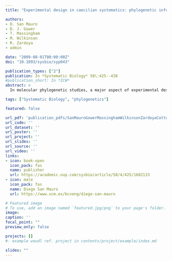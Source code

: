 ```yaml
---
title: "Experimental design in caecilian systematics: phylogenetic information of mitochondrial genomes and nuclear rag1"

authors:
- D. San Mauro
- D. J. Gower
- T. Massingham
- M. Wilkinson
- R. Zardoya
- admin

date: "2009-08-01T00:00:00Z"
doi: "10.1093/sysbio/syp043"

publication_types: ["2"]
publication: In *Systematic Biology* 58\:425--438
#publication_short: In *ICW*
abstract: >
  In molecular phylogenetic studies, a major aspect of experimental design concerns the choice of markers and taxa. Although previous studies have investigated the phylogenetic performance of different genes and the effectiveness of increasing taxon sampling, their conclusions are partly contradictory, probably because they are highly context specific and dependent on the group of organisms used in each study. Goldman introduced a method for experimental design in phylogenetics based on the expected information to be gained that has barely been used in practice. Here we use this method to explore the phylogenetic utility of mitochondrial (mt) genes, mt genomes, and nuclear rag1 for studies of the systematics of caecilian amphibians, as well as the effect of taxon addition on the stabilization of a controversial branch of the tree. Overall phylogenetic information estimates per gene, specific estimates per branch of the tree, estimates for combined (mitogenomic) data sets, and estimates as a hypothetical new taxon is added to different parts of the caecilian tree are calculated and compared. In general, the most informative data sets are those for mt transfer and ribosomal RNA genes. Our results also show at which positions in the caecilian tree the addition of taxa have the greatest potential to increase phylogenetic information with respect to the controversial relationships of Scolecomorphus, Boulengerula, and all other teresomatan caecilians. These positions are, as intuitively expected, mostly (but not all) adjacent to the controversial branch. Generating whole mitogenomic and rag1 data for additional taxa joining the Scolecomorphus branch may be a more efficient strategy than sequencing a similar amount of additional nucleotides spread across the current caecilian taxon sampling. The methodology employed in this study allows an a priori evaluation and testable predictions of the appropriateness of particular experimental designs to solve specific questions at different levels of the caecilian phylogeny.

tags: ["Systematic Biology", "phylogenetics"]

featured: false

url_pdf: 'publication_pdfs/SanMauroGowerMassinghamWilkinsonZardoyaCotton_2009_ExperimentalDesignInCaecilianSystematicsPhylogeneticInformationOfMitochondrialGenomesAndNuclearRag1_SystematicBiology.pdf'
url_code: ''
url_dataset: ''
url_poster: ''
url_project: ''
url_slides: ''
url_source: ''
url_video: ''
links:
- icon: book-open
  icon_pack: fas
  name: publisher
  url: https://academic.oup.com/sysbio/article/58/4/425/1682133
- icon: male
  icon_pack: fas
  name: Diego San Mauro
  url: https://www.ucm.es/bcveng/diego-san-mauro

# Featured image
# To use, add an image named `featured.jpg/png` to your page's folder.
image:
caption: ''
focal_point: ""
preview_only: false

projects: []
#- example woudl ref. project in contents/project/example/index.md

slides: ""
---
```

